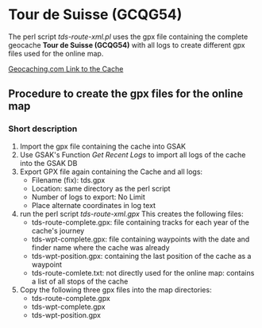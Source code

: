 Tour de Suisse (GCQG54)
=======================
The perl script *tds-route-xml.pl* uses the gpx file containing the complete geocache **Tour de Suisse (GCQG54)** with all logs to create different gpx files used for the online map.

[Geocaching.com Link to the Cache](http://coord.info/GCQG54)

Procedure to create the gpx files for the online map
----------------------------------------------------
### Short description

1.  Import the gpx file containing the cache into GSAK
2.  Use GSAK's Function *Get Recent Logs* to import all logs of the cache into the GSAK DB
3.  Export GPX file again containing the Cache and all logs:
    - Filename (fix): tds.gpx
    - Location: same directory as the perl script
    - Number of logs to export: No Limit
    - Place alternate coordinates in log text
4.  run the perl script *tds-route-xml.gpx*
    This creates the following files:
    - tds-route-complete.gpx: file containing tracks for each year of the cache's journey
    - tds-wpt-complete.gpx: file containing waypoints with the date and finder name where the cache was already
    - tds-wpt-position.gpx: containing the last position of the cache as a waypoint
    - tds-route-comlete.txt: not directly used for the online map: contains a list of all stops of the cache
5.  Copy the following three gpx files into the map directories:
    - tds-route-complete.gpx
	- tds-wpt-complete.gpx
	- tds-wpt-position.gpx
	
